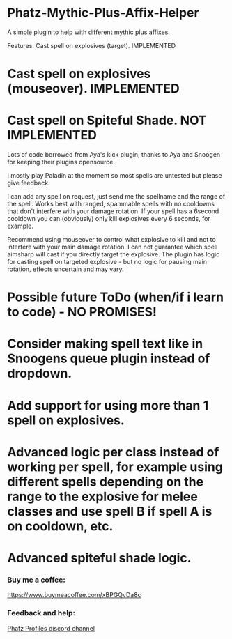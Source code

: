 # Phatz-Mythic-Plus-Affix-Helper
A simple plugin to help with different mythic plus affixes.

Features:
 Cast spell on explosives (target). IMPLEMENTED
# Cast spell on explosives (mouseover). IMPLEMENTED
# Cast spell on Spiteful Shade. NOT IMPLEMENTED

Lots of code borrowed from Aya's kick plugin, thanks to Aya and Snoogen for keeping their plugins opensource.

I mostly play Paladin at the moment so most spells are untested but please give feedback.

I can add any spell on request, just send me the spellname and the range of the spell.
Works best with ranged, spammable spells with no cooldowns that don't interfere with your damage rotation.
If your spell has a 6second cooldown you can (obviously) only kill explosives every 6 seconds, for example.

Recommend using mouseover to control what explosive to kill and not to interfere with your main damage rotation. I can not guarantee which spell aimsharp will cast if you directly target the explosive. The plugin has logic for casting spell on targeted explosive - but no logic for pausing main rotation, effects uncertain and may vary.


# Possible future ToDo (when/if i learn to code) - NO PROMISES!
# Consider making spell text like in Snoogens queue plugin instead of dropdown.
# Add support for using more than 1 spell on explosives.
# Advanced logic per class instead of working per spell, for example using different spells depending on the range to the explosive for melee classes and use spell B if spell A is on cooldown, etc.
# Advanced spiteful shade logic.

### Buy me a coffee:
https://www.buymeacoffee.com/xBPGQvDa8c

### Feedback and help:
[Phatz Profiles discord channel](https://discord.gg/DaWn95VxPY)

